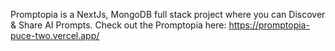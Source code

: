 Promptopia is a NextJs, MongoDB full stack project where you can Discover & Share AI Prompts.
Check out the Promptopia here: https://promptopia-puce-two.vercel.app/
